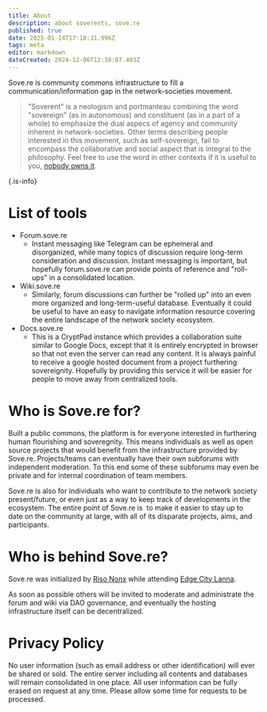 ```yaml
---
title: About
description: about soverents, sove.re
published: true
date: 2025-01-14T17:10:31.996Z
tags: meta
editor: markdown
dateCreated: 2024-12-06T12:38:07.403Z
---
```


Sove.re is community commons infrastructure to fill a communication/information gap in the network-societies movement.

> "Soverent" is a neologism and portmanteau combining the word "sovereign" (as in autonomous) and constituent (as in a part of a whole) to emphasize the dual aspecs of agency and community inherent in network-societies. Other terms describing people interested in this movement, such as self-sovereign, fail to encompass the collaborative and social aspect that is integral to the philosophy. Feel free to use the word in other contexts if it is useful to you, [nobody owns it](/about/license).
> 
{.is-info}

# List of tools
- Forum.sove.re
    - Instant messaging like Telegram can be ephemeral and disorganized, while many topics of discussion require long-term consideration and discussion. Instant messaging is important, but hopefully forum.sove.re can provide points of reference and "roll-ups" in a consolidated location.
- Wiki.sove.re
    - Similarly, forum discussions can further be "rolled up" into an even more organized and long-term-useful database. Eventually it could be useful to have an easy to navigate information resource covering the entire landscape of the network society ecosystem.
- Docs.sove.re
    - This is a CryptPad instance which provides a collaboration suite similar to Google Docs, except that it is entirely encrypted in browser so that not even the server can read any content. It is always painful to receive a google hosted document from a project furthering sovereignity. Hopefully by providing this service it will be easier for people to move away from centralized tools.



# Who is Sove.re for?

Built a public commons, the platform is for everyone interested in furthering human flourishing and soveregnity. This means individuals as well as open source projects that would benefit from the infrastructure provided by Sove.re. Projects/teams can eventually have their own subforums with independent moderation. To this end some of these subforums may even be private and for internal coordination of team members.

Sove.re is also for individuals who want to contribute to the network society present/future, or even just as a way to keep track of developments in the ecosystem. The entire point of Sove.re is  to make it easier to stay up to date on the community at large, with all of its disparate projects, aims, and participants.


# Who is behind Sove.re?

Sove.re was initialized by [Riso Nonx](/people/riso) while attending [Edge City Lanna](/network-societies/pop-ups/edge-city#lanna). 

As soon as possible others will be invited to moderate and administrate the forum and wiki via DAO governance, and eventually the hosting infrastructure itself can be decentralized.

# Privacy Policy
No user information (such as email address or other identification) will ever be shared or sold. The entire server including all contents and databases will remain consolidated in one place. All user information can be fully erased on request at any time. Please allow some time for requests to be processed.
